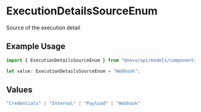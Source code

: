 # ExecutionDetailsSourceEnum

Source of the execution detail

## Example Usage

```typescript
import { ExecutionDetailsSourceEnum } from "@novu/api/models/components";

let value: ExecutionDetailsSourceEnum = "Webhook";
```

## Values

```typescript
"Credentials" | "Internal" | "Payload" | "Webhook"
```